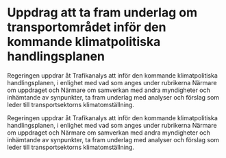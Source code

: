 # Uppdrag att ta fram underlag om transportområdet inför den kommande klimatpolitiska handlingsplanen

Regeringen uppdrar åt Trafikanalys att inför den kommande klimatpolitiska handlingsplanen, i enlighet med vad som anges under rubrikerna Närmare om uppdraget och Närmare om samverkan med andra myndigheter och inhämtande av synpunkter, ta fram underlag med analyser och förslag som leder till transportsektorns klimatomställning.

Regeringen uppdrar åt Trafikanalys att inför den kommande klimatpolitiska handlingsplanen, i enlighet med vad som anges under rubrikerna Närmare om uppdraget och Närmare om samverkan med andra myndigheter och inhämtande av synpunkter, ta fram underlag med analyser och förslag som leder till transportsektorns klimatomställning.
